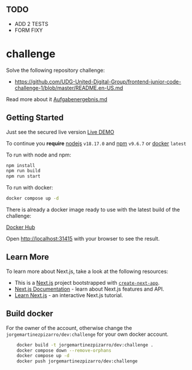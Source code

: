 ## TODO

- ADD 2 TESTS
- FORM FIXY

# challenge

Solve the following repository challenge:

- https://github.com/UDG-United-Digital-Group/frontend-junior-code-challenge-1/blob/master/README.en-US.md

Read more about it [Aufgabenergebnis.md](https://github.com/JorgeMartinezPizarro/challenge/blob/main/Aufgabenergebnis.md)

## Getting Started

Just see the secured live version [Live DEMO](https://dev.ideniox.com)

To continue you **require** [nodejs](https://nodejs.org/en) `v18.17.0` and [npm](https://npm.org) `v9.6.7` or [docker](https://docker.com) `latest`

To run with node and npm:

```bash
npm install
npm run build
npm run start
```

To run with docker:

```bash
docker compose up -d
```

There is already a docker image ready to use with the latest build of the challenge:

[Docker Hub](https://hub.docker.com/repository/docker/jorgemartinezpizarro/dev/tags)

Open [http://localhost:31415](http://localhost:31415) with your browser to see the result.

## Learn More

To learn more about Next.js, take a look at the following resources:

- This is a [Next.js](https://nextjs.org/) project bootstrapped with [`create-next-app`](https://github.com/vercel/next.js/tree/canary/packages/create-next-app).
- [Next.js Documentation](https://nextjs.org/docs) - learn about Next.js features and API.
- [Learn Next.js](https://nextjs.org/learn) - an interactive Next.js tutorial.

## Build docker

For the owner of the account, otherwise change the `jorgemartinezpizarro/dev:challenge` for your own docker account.

```bash
    docker build -t jorgemartinezpizarro/dev:challenge . 
    docker compose down --remove-orphans
    docker compose up -d
    docker push jorgemartinezpizarro/dev:challenge
```
